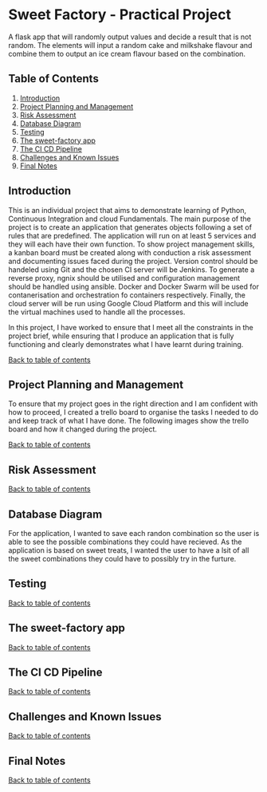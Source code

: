# Sweet Factory - Practical Project
A flask app that will randomly output values and decide a result that is not random. The elements will input a random cake and milkshake flavour and combine them to output an ice cream flavour based on the combination.

## Table of Contents
1. [Introduction]()
2. [Project Planning and Management]()
3. [Risk Assessment]()
4. [Database Diagram]()
5. [Testing]()
6. [The sweet-factory app]()
7. [The CI CD Pipeline]()
8. [Challenges and Known Issues]()
9. [Final Notes]()

## Introduction

This is an individual project that aims to demonstrate learning of Python, Continuous Integration and cloud Fundamentals. The main purpose of the project is to create an application that generates objects following a set of rules that are predefined. The application will run on at least 5 services and they will each have their own function. To show project management skills, a kanban board must be created along with conduction a risk assessment and documenting issues faced during the project. Version control should be handeled using Git and the chosen CI server will be Jenkins. To generate a reverse proxy, ngnix should be utilised and configuration management should be handled using ansible. Docker and Docker Swarm will be used for contanerisation and orchestration fo containers respectively. Finally, the cloud server will be run using Google Cloud Platform and this will include the virtual machines used to handle all the processes.

In this project, I have worked to ensure that I meet all the constraints in the project brief, while ensuring that I produce an application that is fully functioning and clearly demonstrates what I have learnt during training.

[Back to table of contents]()

## Project Planning and Management

To ensure that my project goes in the right direction and I am confident with how to proceed, I created a trello board to organise the tasks I needed to do and keep track of what I have done. The following images show the trello board and how it changed during the project.

[Back to table of contents]()

## Risk Assessment

[Back to table of contents]()

## Database Diagram

For the application, I wanted to save each randon combination so the user is able to see the possible combinations they could have recieved. As the application is based on sweet treats, I wanted the user to have a lsit of all the sweet combinations they could have to possibly try in the furture.

## Testing

[Back to table of contents]()

## The sweet-factory app

[Back to table of contents]()

## The CI CD Pipeline

[Back to table of contents]()

## Challenges and Known Issues

[Back to table of contents]()

## Final Notes

[Back to table of contents]()
